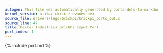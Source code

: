 ```yaml
---
autogen: This file was automatically generated by ports-defs-to-markdown.py
kernel_version: 3.16.7-ckt16-7-ev3dev-ev3
source_file: drivers/lego/brickpi/brickpi_ports_out.c
source_line: 47
title: Dexter Industries BrickPi Input Port
port_index: 1
---
```


{% include port.md %}

